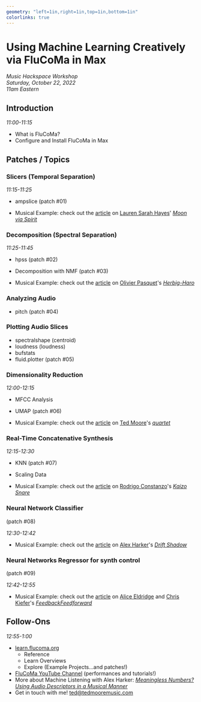 ```yaml
---
geometry: "left=1in,right=1in,top=1in,bottom=1in"
colorlinks: true
---
```


# Using Machine Learning Creatively via FluCoMa in Max

_Music Hackspace Workshop_  
_Saturday, October 22, 2022_  
_11am Eastern_

## Introduction

_11:00-11:15_

* What is FluCoMa?
* Configure and Install FluCoMa in Max

## Patches / Topics

### Slicers (Temporal Separation)

_11:15-11:25_

* ampslice (patch #01)

* Musical Example: check out the [article](https://learn.flucoma.org/explore/hayes/) on [Lauren Sarah Hayes](https://www.laurensarahhayes.com/)' [_Moon via Spirit_](https://www.youtube.com/watch?v=BzSRs_7S9cg)

### Decomposition (Spectral Separation)

_11:25-11:45_

* hpss (patch #02)

* Decomposition with NMF (patch #03)

* Musical Example: check out the [article](https://learn.flucoma.org/explore/pasquet/) on [Olivier Pasquet](https://www.opasquet.fr/)'s [_Herbig-Haro_](https://www.youtube.com/watch?v=qqR_gORRwRA)

### Analyzing Audio 

* pitch (patch #04)

### Plotting Audio Slices

* spectralshape (centroid)
* loudness (loudness)
* bufstats
* fluid.plotter (patch #05)

### Dimensionality Reduction

_12:00-12:15_

* MFCC Analysis
* UMAP (patch #06)

* Musical Example: check out the [article](https://learn.flucoma.org/explore/moore/) on [Ted Moore](https://www.tedmooremusic.com/)'s [_quartet_](https://www.youtube.com/watch?v=C0FBNLy4NCM)

### Real-Time Concatenative Synthesis

_12:15-12:30_

* KNN (patch #07)
* Scaling Data

* Musical Example: check out the [article](https://learn.flucoma.org/explore/constanzo/) on [Rodrigo Constanzo](https://rodrigoconstanzo.com/)'s [_Kaizo Snare_](https://www.youtube.com/watch?v=MTWklm1oXWQ)

### Neural Network Classifier

(patch #08)

_12:30-12:42_

* Musical Example: check out the [article](https://learn.flucoma.org/explore/harker/) on [Alex Harker](https://www.alexanderjharker.co.uk/)'s [_Drift Shadow_](https://www.youtube.com/watch?v=lHEWsysupaA)

### Neural Networks Regressor for synth control

(patch #09)

_12:42-12:55_

* Musical Example: check out the [article](https://learn.flucoma.org/explore/eldridge-kiefer/) on [Alice Eldridge](https://profiles.sussex.ac.uk/p127749-alice-eldridge) and [Chris Kiefer](https://profiles.sussex.ac.uk/p208667-chris-kiefer)'s [_FeedbackFeedforward_](https://www.youtube.com/watch?v=c03_84_P7PQ)

## Follow-Ons

_12:55-1:00_

* [learn.flucoma.org](https://learn.flucoma.org/)
    - Reference
    - Learn Overviews
    - Explore (Example Projects...and patches!)
* [FluCoMa YouTube Channel](https://www.youtube.com/c/FluidCorpusManipulation) (performances and tutorials!)
* More about Machine Listening with Alex Harker: [_Meaningless Numbers? Using Audio Descriptors in a Musical Manner_](https://www.youtube.com/watch?v=Sh7LvH39dsY)
* Get in touch with me! [ted@tedmooremusic.com](mailto:ted@tedmooremusic.com)